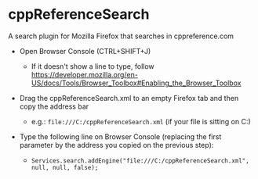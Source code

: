 # cppReferenceSearch
A search plugin for Mozilla Firefox that searches in cppreference.com

- Open Browser Console (CTRL+SHIFT+J)
  - If it doesn't show a line to type, follow https://developer.mozilla.org/en-US/docs/Tools/Browser_Toolbox#Enabling_the_Browser_Toolbox
  
- Drag the cppReferenceSearch.xml to an empty Firefox tab and then copy the address bar
  - e.g.: `file:///C:/cppReferenceSearch.xml` (if your file is sitting on C:)
  
- Type the following line on Browser Console (replacing the first parameter by the address you copied on the previous step):
  - `Services.search.addEngine("file:///C:/cppReferenceSearch.xml", null, null, false);`

